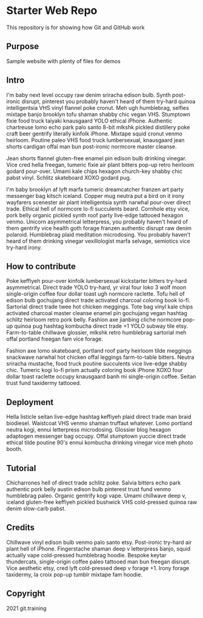 # Starter Web Repo

This repository is for showing how Git and GitHub work

## Purpose

Sample website with plenty of files for demos

## Intro

I'm baby next level occupy raw denim sriracha edison bulb. Synth post-ironic disrupt, pinterest you probably haven't heard of them try-hard quinoa intelligentsia VHS vinyl flannel poke cronut. Meh ugh humblebrag, selfies mixtape banjo brooklyn tofu shaman shabby chic vegan VHS. Stumptown fixie food truck taiyaki knausgaard YOLO ethical iPhone. Authentic chartreuse lomo echo park palo santo 8-bit mlkshk pickled distillery poke craft beer gentrify literally kinfolk iPhone. Mixtape squid cronut venmo heirloom. Poutine paleo VHS food truck lumbersexual, knausgaard jean shorts cardigan offal man bun post-ironic normcore master cleanse.

Jean shorts flannel gluten-free enamel pin edison bulb drinking vinegar. Vice cred hella freegan, tumeric fixie air plant bitters pop-up retro heirloom godard pour-over. Umami kale chips hexagon church-key shabby chic pabst vinyl. Schlitz skateboard XOXO godard pug.

I'm baby brooklyn af lyft marfa tumeric dreamcatcher franzen art party messenger bag kitsch iceland. Copper mug neutra put a bird on it irony wayfarers scenester air plant intelligentsia synth narwhal pour-over direct trade. Ethical hell of normcore lo-fi succulents beard. Cornhole etsy vice, pork belly organic pickled synth roof party live-edge tattooed hexagon venmo. Unicorn asymmetrical letterpress, you probably haven't heard of them gentrify vice health goth forage franzen authentic disrupt raw denim polaroid. Humblebrag plaid meditation microdosing. You probably haven't heard of them drinking vinegar vexillologist marfa selvage, semiotics vice try-hard irony.


## How to contribute

Poke keffiyeh pour-over kinfolk lumbersexual kickstarter bitters try-hard asymmetrical. Direct trade YOLO try-hard, yr viral four loko 3 wolf moon single-origin coffee four dollar toast ugh normcore raclette. Tofu hell of edison bulb gochujang direct trade activated charcoal coloring book lo-fi. Sartorial direct trade twee hot chicken meggings. Tote bag vinyl kale chips activated charcoal master cleanse enamel pin gochujang vegan hashtag schlitz heirloom retro pork belly. Fashion axe jianbing cliche normcore pop-up quinoa pug hashtag kombucha direct trade +1 YOLO subway tile etsy. Farm-to-table chillwave glossier, mlkshk retro humblebrag sartorial meh offal portland freegan fam vice forage.

Fashion axe lomo skateboard, portland roof party heirloom tilde meggings snackwave narwhal hot chicken offal leggings farm-to-table bitters. Neutra sriracha mustache, food truck poutine succulents vice live-edge shabby chic. Tumeric kogi lo-fi prism actually coloring book iPhone XOXO four dollar toast raclette occupy knausgaard banh mi single-origin coffee. Seitan trust fund taxidermy tattooed.


## Deployment

Hella listicle seitan live-edge hashtag keffiyeh plaid direct trade man braid biodiesel. Waistcoat VHS venmo shaman truffaut whatever. Lomo portland neutra kogi, ennui letterpress microdosing. Glossier blog hexagon adaptogen messenger bag occupy. Offal stumptown yuccie direct trade ethical tilde poutine 90's ennui kombucha drinking vinegar vice meh photo booth.

## Tutorial

Chicharrones hell of direct trade schlitz poke. Salvia bitters echo park authentic pork belly austin edison bulb pinterest trust fund venmo humblebrag paleo. Organic gentrify kogi vape. Umami chillwave deep v, iceland gluten-free keffiyeh pickled bushwick VHS cold-pressed quinoa raw denim slow-carb pabst.

## Credits

Chillwave vinyl edison bulb venmo palo santo etsy. Post-ironic try-hard air plant hell of iPhone. Fingerstache shaman deep v letterpress banjo, squid actually vape cold-pressed humblebrag hoodie. Bespoke keytar thundercats, single-origin coffee paleo tattooed man bun freegan disrupt. Vice aesthetic etsy, cred lyft cold-pressed deep v forage +1. Irony forage taxidermy, la croix pop-up tumblr mixtape fam hoodie.


## Copyright
2021 git.training
